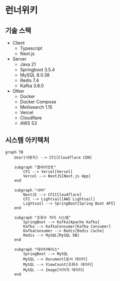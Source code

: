 # 런너위키

## 기술 스택
- Client
  - Typescript
  - Next.js
- Server
  - Java 21
  - Springboot 3.5.4
  - MySQL 8.0.38
  - Redis 7.4
  - Kafka 3.8.0
- Other
  - Docker
  - Docker Compose
  - Meilisearch 1.15
  - Vercel
  - Cloudflare
  - AWS S3

## 시스템 아키텍처

```mermaid
graph TB
    User[사용자] --> CF1[Cloudflare CDN]
    
    subgraph "클라이언트"
        CF1 --> Vercel[Vercel]
        Vercel --> NextJS[Next.js App]
    end
    
    subgraph "서버"
        NextJS --> CF2[Cloudflare]
        CF2 --> Lightsail[AWS Lightsail]
        Lightsail --> SpringBoot[Spring Boot API]
    end
    
    subgraph "조회수 처리 시스템"
        SpringBoot --> Kafka[Apache Kafka]
        Kafka --> KafkaConsumer[Kafka Consumer]
        KafkaConsumer --> Redis[Redis Cache]
        Redis --> MySQL[MySQL DB]
    end
    
    subgraph "데이터베이스"
        SpringBoot --> MySQL
        MySQL --> Document[문서 데이터]
        MySQL --> ViewCount[조회수 데이터]
        MySQL --> Image[이미지 데이터]
    end
```
